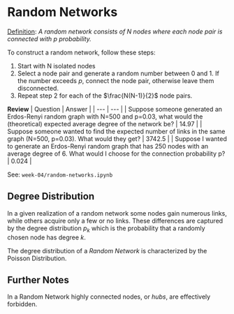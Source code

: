 # Random Networks
<u>Definition</u>: *A random network consists of N nodes where each node pair is connected with p probability.*

To construct a random network, follow these steps:

1. Start with N isolated nodes
2. Select a node pair and generate a random number between 0 and 1. If the number exceeds *p*, connect the node pair, otherwise leave them disconnected.
3. Repeat step 2 for each of the $\frac{N(N-1)}{2}$ node pairs.

**Review**
| Question | Answer |
| --- | --- |
| Suppose someone generated an Erdos-Renyi random graph with N=500 and p=0.03, what would the (theoretical) expected average degree of the network be?  | 14.97  |
| Suppose someone wanted to find the expected number of links in the same graph (N=500, p=0.03). What would they get?  | 3742.5  |
| Suppose I wanted to generate an Erdos-Renyi random graph that has 250 nodes with an average degree of 6. What would I choose for the connection probability p?  | 0.024  |

See: `week-04/random-networks.ipynb`

## Degree Distribution
In a given realization of a random network some nodes gain numerous links, while others acquire only a few or no links. These differences are captured by the degree distribution *p<sub>k</sub>* which is the probability that a randomly chosen node has degree *k*.

The degree distribution of a *Random Network* is characterized by the Poisson Distribution.

## Further Notes
In a Random Network highly connected nodes, or *hubs*, are effectively forbidden. 
